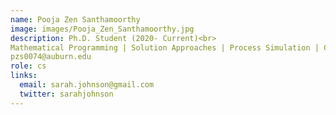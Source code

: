 ```yaml
---
name: Pooja Zen Santhamoorthy
image: images/Pooja_Zen_Santhamoorthy.jpg
description: Ph.D. Student (2020- Current)<br>
Mathematical Programming | Solution Approaches | Process Simulation | Carbon Capture | Sand Management<br>
pzs0074@auburn.edu
role: cs
links:
  email: sarah.johnson@gmail.com
  twitter: sarahjohnson
---
```


